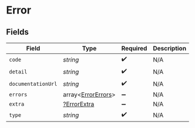 # Error


## Fields

| Field                                                    | Type                                                     | Required                                                 | Description                                              |
| -------------------------------------------------------- | -------------------------------------------------------- | -------------------------------------------------------- | -------------------------------------------------------- |
| `code`                                                   | *string*                                                 | :heavy_check_mark:                                       | N/A                                                      |
| `detail`                                                 | *string*                                                 | :heavy_check_mark:                                       | N/A                                                      |
| `documentationUrl`                                       | *string*                                                 | :heavy_check_mark:                                       | N/A                                                      |
| `errors`                                                 | array<[ErrorErrors](../../models/shared/ErrorErrors.md)> | :heavy_minus_sign:                                       | N/A                                                      |
| `extra`                                                  | [?ErrorExtra](../../models/shared/ErrorExtra.md)         | :heavy_minus_sign:                                       | N/A                                                      |
| `type`                                                   | *string*                                                 | :heavy_check_mark:                                       | N/A                                                      |